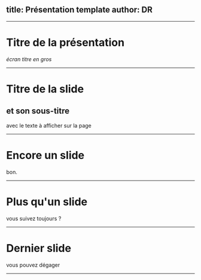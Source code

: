 title: Présentation template
author: DR 
---

***

# Titre de la présentation

*écran titre en gros*   

***

# Titre de la slide
## et son sous-titre
avec le texte à afficher sur la page

***

# Encore un slide
bon.

***
 
# Plus qu'un slide
vous suivez toujours ?

***

# Dernier slide
vous pouvez dégager

***

